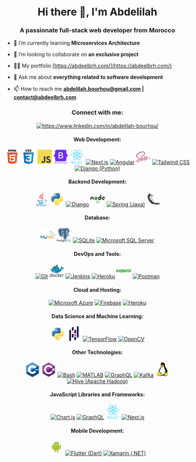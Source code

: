 <h1 align="center">Hi there 👋, I'm Abdelilah</h1>
<h3 align="center">A passionate full-stack web developer from Morocco</h3>


- 🌱 I’m currently learning **Microservices Architecture**

- 👯 I’m looking to collaborate on **an exclusive project**

- 👨‍💻 My portfolio [https://abdeelbrh.com/](https://abdeelbrh.com/)

- 💬 Ask me about **everything related to software development**

- 📫 How to reach me **abdelilah.bourhou@gmail.com | contact@abdeelbrh.com**

<h3 align="center">Connect with me:</h3>
<p align="center">
<a href="https://linkedin.com/in/abdelilah-bourhou/" target="blank"><img align="center" src="https://raw.githubusercontent.com/rahuldkjain/github-profile-readme-generator/master/src/images/icons/Social/linked-in-alt.svg" alt="https://www.linkedin.com/in/abdelilah-bourhou/" height="30" width="40" /></a>
</p>

<h4 align="center">Web Development:</h4>
<p align="center">
  <a href="https://www.w3.org/html/" target="_blank" rel="noopener noreferrer"><img src="https://raw.githubusercontent.com/devicons/devicon/master/icons/html5/html5-original-wordmark.svg" alt="HTML5" width="40" height="40"></a>
  <a href="https://www.w3schools.com/css/" target="_blank" rel="noopener noreferrer"><img src="https://raw.githubusercontent.com/devicons/devicon/master/icons/css3/css3-original-wordmark.svg" alt="CSS3" width="40" height="40"></a>
  <a href="https://developer.mozilla.org/en-US/docs/Web/JavaScript" target="_blank" rel="noopener noreferrer"><img src="https://raw.githubusercontent.com/devicons/devicon/master/icons/javascript/javascript-original.svg" alt="JavaScript" width="40" height="40"></a>
  <a href="https://getbootstrap.com" target="_blank" rel="noopener noreferrer"><img src="https://raw.githubusercontent.com/devicons/devicon/master/icons/bootstrap/bootstrap-plain-wordmark.svg" alt="Bootstrap" width="40" height="40"></a>
  <a href="https://reactjs.org/" target="_blank" rel="noopener noreferrer"><img src="https://raw.githubusercontent.com/devicons/devicon/master/icons/react/react-original-wordmark.svg" alt="React" width="40" height="40"></a>
  <a href="https://nextjs.org/" target="_blank" rel="noopener noreferrer"><img src="https://cdn.worldvectorlogo.com/logos/nextjs-2.svg" alt="Next.js" width="40" height="40"></a>
  <a href="https://angular.io" target="_blank" rel="noopener noreferrer"><img src="https://angular.io/assets/images/logos/angular/angular.svg" alt="Angular" width="40" height="40"></a>
  <a href="https://sass-lang.com" target="_blank" rel="noopener noreferrer"><img src="https://raw.githubusercontent.com/devicons/devicon/master/icons/sass/sass-original.svg" alt="Sass" width="40" height="40"></a>
  <a href="https://tailwindcss.com/" target="_blank" rel="noopener noreferrer"><img src="https://www.vectorlogo.zone/logos/tailwindcss/tailwindcss-icon.svg" alt="Tailwind CSS" width="40" height="40"></a>
  <a href="https://www.djangoproject.com/" target="_blank" rel="noopener noreferrer"><img src="https://cdn.worldvectorlogo.com/logos/django.svg" alt="Django (Python)" width="40" height="40"></a>
</p>

<!-- Backend Development Category -->
<h4 align="center">Backend Development:</h4>
<p align="center">
  <a href="https://www.java.com" target="_blank" rel="noopener noreferrer"><img src="https://raw.githubusercontent.com/devicons/devicon/master/icons/java/java-original.svg" alt="Java" width="40" height="40"></a>
  <a href="https://www.python.org" target="_blank" rel="noopener noreferrer"><img src="https://raw.githubusercontent.com/devicons/devicon/master/icons/python/python-original.svg" alt="Python" width="40" height="40"></a>
  <a href="https://www.djangoproject.com/" target="_blank" rel="noopener noreferrer"><img src="https://cdn.worldvectorlogo.com/logos/django.svg" alt="Django" width="40" height="40"></a>
  <a href="https://nodejs.org/" target="_blank" rel="noopener noreferrer"><img src="https://raw.githubusercontent.com/devicons/devicon/master/icons/nodejs/nodejs-original-wordmark.svg" alt="Node.js (JavaScript)" width="40" height="40"></a>
  <a href="https://spring.io/" target="_blank" rel="noopener noreferrer"><img src="https://www.vectorlogo.zone/logos/springio/springio-icon.svg" alt="Spring (Java)" width="40" height="40"></a>
  <a href="https://flask.palletsprojects.com/" target="_blank" rel="noopener noreferrer"><img src="https://raw.githubusercontent.com/devicons/devicon/master/icons/flask/flask-original.svg" alt="Flask (Python)" width="40" height="40"></a>
</p>

<!-- Database Category -->
<h4 align="center">Database:</h4>
<p align="center">
  <a href="https://www.mysql.com/" target="_blank" rel="noopener noreferrer"><img src="https://raw.githubusercontent.com/devicons/devicon/master/icons/mysql/mysql-original-wordmark.svg" alt="MySQL" width="40" height="40"></a>
  <a href="https://www.postgresql.org" target="_blank" rel="noopener noreferrer"><img src="https://raw.githubusercontent.com/devicons/devicon/master/icons/postgresql/postgresql-original-wordmark.svg" alt="PostgreSQL" width="40" height="40"></a>
  <a href="https://www.sqlite.org/" target="_blank" rel="noopener noreferrer"><img src="https://www.vectorlogo.zone/logos/sqlite/sqlite-icon.svg" alt="SQLite" width="40" height="40"></a>
  <a href="https://www.microsoft.com/en-us/sql-server" target="_blank" rel="noopener noreferrer"><img src="https://www.svgrepo.com/show/303229/microsoft-sql-server-logo.svg" alt="Microsoft SQL Server" width="40" height="40"></a>
</p>

<!-- DevOps and Tools Category -->
<h4 align="center">DevOps and Tools:</h4>
<p align="center">
  <a href="https://git-scm.com/" target="_blank" rel="noopener noreferrer"><img src="https://www.vectorlogo.zone/logos/git-scm/git-scm-icon.svg" alt="Git" width="40" height="40"></a>
  <a href="https://www.docker.com/" target="_blank" rel="noopener noreferrer"><img src="https://raw.githubusercontent.com/devicons/devicon/master/icons/docker/docker-original-wordmark.svg" alt="Docker" width="40" height="40"></a>
  <a href="https://www.jenkins.io" target="_blank" rel="noopener noreferrer"><img src="https://www.vectorlogo.zone/logos/jenkins/jenkins-icon.svg" alt="Jenkins" width="40" height="40"></a>
  <a href="https://heroku.com" target="_blank" rel="noopener noreferrer"><img src="https://www.vectorlogo.zone/logos/heroku/heroku-icon.svg" alt="Heroku" width="40" height="40"></a>
  <a href="https://www.nginx.com" target="_blank" rel="noopener noreferrer"><img src="https://raw.githubusercontent.com/devicons/devicon/master/icons/nginx/nginx-original.svg" alt="Nginx" width="40" height="40"></a>
  <a href="https://www.postman.com" target="_blank" rel="noopener noreferrer"><img src="https://www.vectorlogo.zone/logos/getpostman/getpostman-icon.svg" alt="Postman" width="40" height="40"></a>
</p>

<!-- Cloud and Hosting Category -->
<h4 align="center">Cloud and Hosting:</h4>
<p align="center">
  <a href="https://azure.microsoft.com/en-in/" target="_blank" rel="noopener noreferrer"><img src="https://www.vectorlogo.zone/logos/microsoft_azure/microsoft_azure-icon.svg" alt="Microsoft Azure" width="40" height="40"></a>
  <a href="https://firebase.google.com/" target="_blank" rel="noopener noreferrer"><img src="https://www.vectorlogo.zone/logos/firebase/firebase-icon.svg" alt="Firebase" width="40" height="40"></a>
  <a href="https://heroku.com" target="_blank" rel="noopener noreferrer"><img src="https://www.vectorlogo.zone/logos/heroku/heroku-icon.svg" alt="Heroku" width="40" height="40"></a>
</p>

<!-- Data Science and Machine Learning Category -->
<h4 align="center">Data Science and Machine Learning:</h4>
<p align="center">
  <a href="https://www.python.org" target="_blank" rel="noopener noreferrer"><img src="https://raw.githubusercontent.com/devicons/devicon/master/icons/python/python-original.svg" alt="Python" width="40" height="40"></a>
  <a href="https://pandas.pydata.org/" target="_blank" rel="noopener noreferrer"><img src="https://raw.githubusercontent.com/devicons/devicon/2ae2a900d2f041da66e950e4d48052658d850630/icons/pandas/pandas-original.svg" alt="Pandas" width="40" height="40"></a>
  <a href="https://www.tensorflow.org" target="_blank" rel="noopener noreferrer"><img src="https://www.vectorlogo.zone/logos/tensorflow/tensorflow-icon.svg" alt="TensorFlow" width="40" height="40"></a>
  <a href="https://opencv.org/" target="_blank" rel="noopener noreferrer"><img src="https://www.vectorlogo.zone/logos/opencv/opencv-icon.svg" alt="OpenCV" width="40" height="40"></a>
</p>

<!-- Other Technologies Category -->
<h4 align="center">Other Technologies:</h4>
<p align="center">
  <a href="https://www.w3schools.com/cpp/" target="_blank" rel="noopener noreferrer"><img src="https://raw.githubusercontent.com/devicons/devicon/master/icons/cplusplus/cplusplus-original.svg" alt="C++" width="40" height="40"></a>
  <a href="https://www.w3schools.com/cs/" target="_blank" rel="noopener noreferrer"><img src="https://raw.githubusercontent.com/devicons/devicon/master/icons/csharp/csharp-original.svg" alt="C#" width="40" height="40"></a>
  <a href="https://www.gnu.org/software/bash/" target="_blank" rel="noopener noreferrer"><img src="https://www.vectorlogo.zone/logos/gnu_bash/gnu_bash-icon.svg" alt="Bash" width="40" height="40"></a>
  <a href="https://www.mathworks.com/" target="_blank" rel="noopener noreferrer"><img src="https://upload.wikimedia.org/wikipedia/commons/2/21/Matlab_Logo.png" alt="MATLAB" width="40" height="40"></a>
  <a href="https://graphql.org" target="_blank" rel="noopener noreferrer"><img src="https://www.vectorlogo.zone/logos/graphql/graphql-icon.svg" alt="GraphQL" width="40" height="40"></a>
  <a href="https://kafka.apache.org/" target="_blank" rel="noopener noreferrer"><img src="https://www.vectorlogo.zone/logos/apache_kafka/apache_kafka-icon.svg" alt="Kafka" width="40" height="40"></a>
  <a href="https://www.linux.org/" target="_blank" rel="noopener noreferrer"><img src="https://raw.githubusercontent.com/devicons/devicon/master/icons/linux/linux-original.svg" alt="Linux" width="40" height="40"></a>
  <a href="https://hive.apache.org/" target="_blank" rel="noopener noreferrer"><img src="https://www.vectorlogo.zone/logos/apache_hive/apache_hive-icon.svg" alt="Hive (Apache Hadoop)" width="40" height="40"></a>
</p>

<!-- JavaScript Libraries and Frameworks Category -->
<h4 align="center">JavaScript Libraries and Frameworks:</h4>
<p align="center">
  <a href="https://www.chartjs.org/" target="_blank" rel="noopener noreferrer"><img src="https://www.chartjs.org/img/chartjs-logo.svg" alt="Chart.js" width="40" height="40"></a>
  <a href="https://graphql.org" target="_blank" rel="noopener noreferrer"><img src="https://www.vectorlogo.zone/logos/graphql/graphql-icon.svg" alt="GraphQL" width="40" height="40"></a>
  <a href="https://reactjs.org/" target="_blank" rel="noopener noreferrer"><img src="https://raw.githubusercontent.com/devicons/devicon/master/icons/react/react-original-wordmark.svg" alt="React" width="40" height="40"></a>
  <a href="https://nextjs.org/" target="_blank" rel="noopener noreferrer"><img src="https://cdn.worldvectorlogo.com/logos/nextjs-2.svg" alt="Next.js" width="40" height="40"></a>
</p>

<!-- Mobile Development Category -->
<h4 align="center">Mobile Development:</h4>
<p align="center">
  <a href="https://developer.android.com" target="_blank" rel="noopener noreferrer"><img src="https://raw.githubusercontent.com/devicons/devicon/master/icons/android/android-original-wordmark.svg" alt="Android (Java/Kotlin)" width="40" height="40"></a>
  <a href="https://flutter.dev" target="_blank" rel="noopener noreferrer"><img src="https://www.vectorlogo.zone/logos/flutterio/flutterio-icon.svg" alt="Flutter (Dart)" width="40" height="40"></a>
  <a href="https://dotnet.microsoft.com/apps/xamarin" target="_blank" rel="noopener noreferrer"><img src="https://raw.githubusercontent.com/detain/svg-logos/780f25886640cef088af994181646db2f6b1a3f8/svg/xamarin.svg" alt="Xamarin (.NET)" width="40" height="40"></a>
</p>
